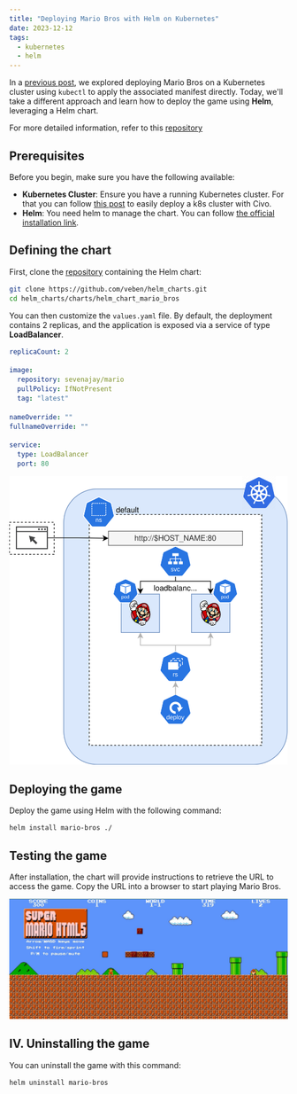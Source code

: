 ```yaml
---
title: "Deploying Mario Bros with Helm on Kubernetes"
date: 2023-12-12
tags:
  - kubernetes
  - helm
---
```


In a [previous post](https://veben.github.io/mario-k8s/), we explored deploying Mario Bros on a Kubernetes cluster using `kubectl` to apply the associated manifest directly. Today, we'll take a different approach and learn how to deploy the game using **Helm**, leveraging a Helm chart.

For more detailed information, refer to this [repository](https://github.com/veben/helm_charts/tree/main/charts/helm_chart_mario_bros)

## Prerequisites
Before you begin, make sure you have the following available:
- **Kubernetes Cluster**: Ensure you have a running Kubernetes cluster. For that you can follow [this post](https://veben.github.io/civo-cluster/) to easily deploy a k8s cluster with Civo.
- **Helm**: You need helm to manage the chart. You can follow [the official installation link](https://helm.sh/docs/intro/install/).

## Defining the chart
First, clone the [repository](https://github.com/veben/helm_charts/tree/main/charts/helm_chart_mario_bros) containing the Helm chart:

```sh
git clone https://github.com/veben/helm_charts.git
cd helm_charts/charts/helm_chart_mario_bros
```

You can then customize the `values.yaml` file. By default, the deployment contains 2 replicas, and the application is exposed via a service of type **LoadBalancer**.

```yaml
replicaCount: 2

image:
  repository: sevenajay/mario
  pullPolicy: IfNotPresent
  tag: "latest"

nameOverride: ""
fullnameOverride: ""

service:
  type: LoadBalancer
  port: 80
```

<img src="https://raw.githubusercontent.com/veben/helm_charts/main/charts/helm_chart_mario_bros/mario_bros_helm_chart.drawio.svg" alt="mario_bros_helm_chart.drawio.svg" style="width:800px;height:auto;">

## Deploying the game
Deploy the game using Helm with the following command:
```sh
helm install mario-bros ./
```

## Testing the game
After installation, the chart will provide instructions to retrieve the URL to access the game. Copy the URL into a browser to start playing Mario Bros.

<img src="../assets/images/mario-bros-game.png" alt="mario-bros-game" style="width:800px;height:auto;">

## IV. Uninstalling the game
You can uninstall the game with this command:
```sh
helm uninstall mario-bros
```